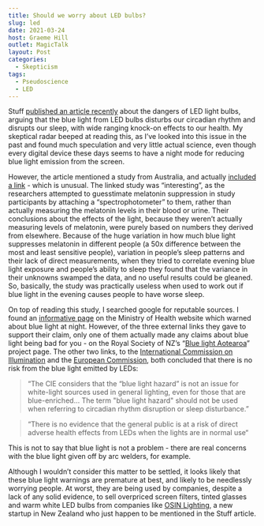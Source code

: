 ```yaml
---
title: Should we worry about LED bulbs?
slug: led
date: 2021-03-24
host: Graeme Hill
outlet: MagicTalk
layout: Post
categories:
  - Skepticism
tags:
  - Pseudoscience
  - LED
---
```


Stuff [published an article recently](https://www.stuff.co.nz/life-style/well-good/300254567/how-energysaving-led-lights-disrupt-our-sleep) about the dangers of LED light bulbs, arguing that the blue light from LED bulbs disturbs our circadian rhythm and disrupts our sleep, with wide ranging knock-on effects to our health. My skeptical radar beeped at reading this, as I’ve looked into this issue in the past and found much speculation and very little actual science, even though every digital device these days seems to have a night mode for reducing blue light emission from the screen.

<!-- more -->

However, the article mentioned a study from Australia, and actually [included a link](https://www.nature.com/articles/s41598-020-75622-4) - which is unusual. The linked study was “interesting”, as the researchers attempted to guesstimate melatonin suppression in study participants by attaching a “spectrophotometer” to them, rather than actually measuring the melatonin levels in their blood or urine. Their conclusions about the effects of the light, because they weren’t actually measuring levels of melatonin, were purely based on numbers they derived from elsewhere. Because of the huge variation in how much blue light suppresses melatonin in different people (a 50x difference between the most and least sensitive people), variation in people’s sleep patterns and their lack of direct measurements, when they tried to correlate evening blue light exposure and people’s ability to sleep they found that the variance in their unknowns swamped the data, and no useful results could be gleaned. So, basically, the study was practically useless when used to work out if blue light in the evening causes people to have worse sleep.

On top of reading this study, I searched google for reputable sources. I found an [informative page](https://www.health.govt.nz/your-health/healthy-living/environmental-health/household-items-and-electronics/blue-light-and-light-emitting-diodes-leds) on the Ministry of Health website which warned about blue light at night. However, of the three external links they gave to support their claim, only one of them actually made any claims about blue light being bad for you - on the Royal Society of NZ’s “[Blue light Aotearoa](https://www.royalsociety.org.nz/major-issues-and-projects/blue-light-aotearoa)” project page. The other two links, to the [International Commission on Illumination](https://cie.co.at/publications/position-statement-blue-light-hazard-april-23-2019) and the [European Commission](https://ec.europa.eu/health/sites/health/files/scientific_committees/docs/citizens_leds_en.pdf), both concluded that there is no risk from the blue light emitted by LEDs:

> “The CIE considers that the “blue light hazard” is not an issue for white-light sources used in general lighting, even for those that are blue-enriched… The term "blue light hazard" should not be used when referring to circadian rhythm disruption or sleep disturbance.”

> “There is no evidence that the general public is at a risk of direct adverse health effects from LEDs when the lights are in normal use“

This is not to say that blue light is not a problem - there are real concerns with the blue light given off by arc welders, for example.

Although I wouldn’t consider this matter to be settled, it looks likely that these blue light warnings are premature at best, and likely to be needlessly worrying people. At worst, they are being used by companies, despite a lack of any solid evidence, to sell overpriced screen filters, tinted glasses and warm white LED bulbs from companies like [OSIN Lighting](https://osinlighting.com/), a new startup in New Zealand who just happen to be mentioned in the Stuff article.
